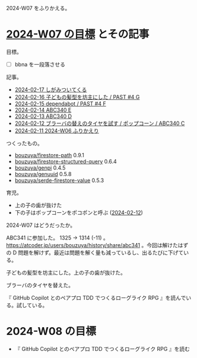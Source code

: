 2024-W07 をふりかえる。

# [2024-W07 の目標][2024-02-11] とその記事

目標。

- ☐ bbna を一段落させる

記事。

- [2024-02-17 しがみついてくる][2024-02-17]
- [2024-02-16 子どもの髪型を坊主にした / PAST #4 G][2024-02-16]
- [2024-02-15 dependabot / PAST #4 F][2024-02-15]
- [2024-02-14 ABC340 E][2024-02-14]
- [2024-02-13 ABC340 D][2024-02-13]
- [2024-02-12 ブラーバの替えのタイヤを試す / ポップコーン / ABC340 C][2024-02-12]
- [2024-02-11 2024-W06 ふりかえり][2024-02-11]

つくったもの。

- [bouzuya/firestore-path] 0.9.1
- [bouzuya/firestore-structured-query] 0.6.4
- [bouzuya/genpi] 0.4.5
- [bouzuya/genuuid] 0.5.8
- [bouzuya/serde-firestore-value] 0.5.3

育児。

- 上の子の歯が抜けた
- 下の子はポップコーンをポコポンと呼ぶ ([2024-02-12])

2024-W07 はどうだったか。

ABC341 に参加した。 1325 → 1314 (-11) 。 <https://atcoder.jp/users/bouzuya/history/share/abc341> 。今回は解けたはずの D 問題を解けず。最近は問題を解く量も減っているし、出るたびに下げている。

子どもの髪型を坊主にした。上の子の歯が抜けた。

ブラーバのタイヤを替えた。

『 GitHub Copilot とのペアプロ TDD でつくるローグライク RPG 』を読んでいる。試している。

# 2024-W08 の目標

- 『 GitHub Copilot とのペアプロ TDD でつくるローグライク RPG 』を読む

[2024-02-11]: https://blog.bouzuya.net/2024/02/11/
[2024-02-12]: https://blog.bouzuya.net/2024/02/12/
[2024-02-13]: https://blog.bouzuya.net/2024/02/13/
[2024-02-14]: https://blog.bouzuya.net/2024/02/14/
[2024-02-15]: https://blog.bouzuya.net/2024/02/15/
[2024-02-16]: https://blog.bouzuya.net/2024/02/16/
[2024-02-17]: https://blog.bouzuya.net/2024/02/17/
[bouzuya/firestore-path]: https://github.com/bouzuya/firestore-path
[bouzuya/firestore-structured-query]: https://github.com/bouzuya/firestore-structured-query
[bouzuya/genpi]: https://github.com/bouzuya/genpi
[bouzuya/genuuid]: https://github.com/bouzuya/genuuid
[bouzuya/serde-firestore-value]: https://github.com/bouzuya/serde-firestore-value
